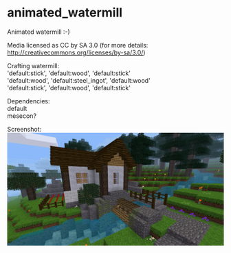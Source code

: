 # animated_watermill  

Animated watermill :-)
  

Media licensed as CC by SA 3.0 (for more details: http://creativecommons.org/licenses/by-sa/3.0/)  

Crafting watermill:  
'default:stick', 'default:wood', 'default:stick'  
'default:wood', 'default:steel_ingot', 'default:wood'  
'default:stick', 'default:wood', 'default:stick'  

Dependencies:  
default  
mesecon?  

Screenshot:  
![Image Watermill](https://raw.githubusercontent.com/AspireMint/watermill/master/screenshot.png)
